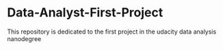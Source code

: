# Data-Analyst-First-Project
This repository is dedicated to the first project in the udacity data analysis nanodegree
